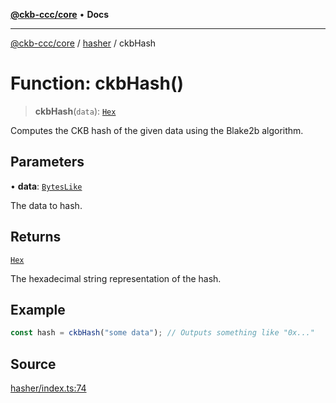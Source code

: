 [**@ckb-ccc/core**](README.md) • **Docs**

***

[@ckb-ccc/core](README.md) / [hasher](hasher.md) / ckbHash

# Function: ckbHash()

> **ckbHash**(`data`): [`Hex`](hex.Type.Hex.md)

Computes the CKB hash of the given data using the Blake2b algorithm.

## Parameters

• **data**: [`BytesLike`](bytes.Type.BytesLike.md)

The data to hash.

## Returns

[`Hex`](hex.Type.Hex.md)

The hexadecimal string representation of the hash.

## Example

```typescript
const hash = ckbHash("some data"); // Outputs something like "0x..."
```

## Source

[hasher/index.ts:74](https://github.com/SpectreMercury/ccc/blob/1b34760fdeb60ebebc0a7e641c12ef11dff1e7d0/packages/core/src/hasher/index.ts#L74)
